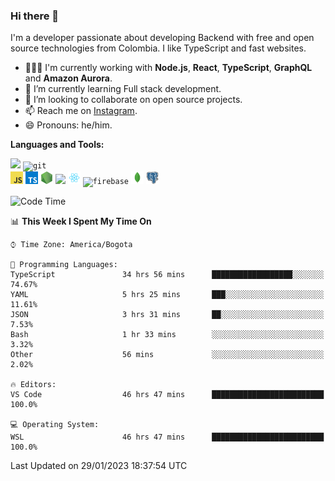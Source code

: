 ### Hi there 👋

I'm a developer passionate about developing Backend with free and open source technologies from Colombia. I like TypeScript and fast websites.

- 👨🏽‍💻 I'm currently working with **Node.js**, **React**, **TypeScript**, **GraphQL** and **Amazon Aurora**.
- 🌱 I’m currently learning Full stack development.
- 🚀 I’m looking to collaborate on open source projects.
- 📫   Reach me on [Instagram](https://instagram.com/nexckycort).
- 😄  Pronouns: he/him.

**Languages and Tools:**  

<code><img height="20"  src="https://upload.wikimedia.org/wikipedia/commons/2/2d/Visual_Studio_Code_1.18_icon.svg"></code>
<code><img src="https://www.vectorlogo.zone/logos/git-scm/git-scm-icon.svg" alt="git" height="20"/> </code>
<code><img height="20" src="https://raw.githubusercontent.com/github/explore/80688e429a7d4ef2fca1e82350fe8e3517d3494d/topics/javascript/javascript.png"></code>
<code><img height="20" src="https://raw.githubusercontent.com/github/explore/80688e429a7d4ef2fca1e82350fe8e3517d3494d/topics/typescript/typescript.png"></code>
<code><img height="20" src="https://raw.githubusercontent.com/github/explore/80688e429a7d4ef2fca1e82350fe8e3517d3494d/topics/nodejs/nodejs.png"></code>
<code><img height="20" src="https://deno.land/logo.svg"></code>
<code><img height="20" src="https://raw.githubusercontent.com/github/explore/80688e429a7d4ef2fca1e82350fe8e3517d3494d/topics/react/react.png"></code>
<code><img src="https://www.vectorlogo.zone/logos/firebase/firebase-icon.svg" alt="firebase"  height="20"/></code>
<code><img src="https://raw.githubusercontent.com/devicons/devicon/master/icons/mongodb/mongodb-original.svg"  height="20"/></code>
<code><img src="https://raw.githubusercontent.com/devicons/devicon/master/icons/postgresql/postgresql-original.svg" height="20"/></code>

<!--START_SECTION:waka-->
![Code Time](http://img.shields.io/badge/Code%20Time-2%2C780%20hrs%2046%20mins-blue)

📊 **This Week I Spent My Time On** 

```text
⌚︎ Time Zone: America/Bogota

💬 Programming Languages: 
TypeScript               34 hrs 56 mins      ██████████████████░░░░░░░   74.67% 
YAML                     5 hrs 25 mins       ███░░░░░░░░░░░░░░░░░░░░░░   11.61% 
JSON                     3 hrs 31 mins       ██░░░░░░░░░░░░░░░░░░░░░░░   7.53% 
Bash                     1 hr 33 mins        ░░░░░░░░░░░░░░░░░░░░░░░░░   3.32% 
Other                    56 mins             ░░░░░░░░░░░░░░░░░░░░░░░░░   2.02%

🔥 Editors: 
VS Code                  46 hrs 47 mins      █████████████████████████   100.0%

💻 Operating System: 
WSL                      46 hrs 47 mins      █████████████████████████   100.0%

```


 Last Updated on 29/01/2023 18:37:54 UTC
<!--END_SECTION:waka-->
